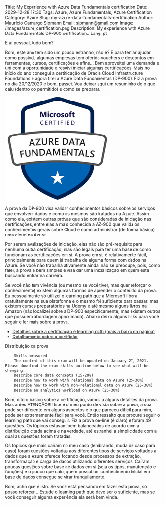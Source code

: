 Title: My Experience with Azure Data Fundamentals certification
Date: 2029-12-28 12:30
Tags: Azure, Azure Fundamentals, Azure Certification
Category: Azure
Slug: my-azure-data-fundamentals-certification
Author: Maurício Camargo Sipmann
Email: sipmann@gmail.com
Image: /images/azure_certification.png
Description: My experience with Azure Data Fundamentals DP-900 certification..
Lang: pt

E aí pessoal, tudo bom?

Bom, este ano tem sido um pouco estranho, não é? E para tentar ajudar como possível, algumas empresas tem oferido vouchers e descontos em ferramentas, cursos, certificações e afins... Bom aproveitei uma demanda e uni com a oportunidade e resolvi iniciar algumas certificações. Mais no início do ano consegui a certificação de Oracle Cloud Infrastructure Foundations e agora tirei a Azure Data Fundamentas (DP-900). Fiz a prova no dia 20/12/2020 e bom, passei. Vou deixar aqui um resuminho de o que caiu (dentro do permitido) e como se preparar.

[![Azure Data Fundamentals Certification Badge](/images/azure-data-fundamentals-600x600.png)](https://www.youracclaim.com/badges/86fe17b7-e951-48f0-b539-0a4a4489dbe9)

A prova da DP-900 visa validar conhecimentos básicos sobre os serviços que envolvem dados e como os mesmos são tratados na Azure. Assim como ela, existem outras próvas que são consideradas de iniciação nas certificações, entre elas a mais conhecida a AZ-900 que valida os conhecimentos gerais sobre Cloud e como adiministrar (de forma básica) uma cloud na Azure.

Por serem avalizações de iniciação, elas não são pré-requisito para nenhuma outra certificação, mas são legais para ter uma base de como funcionam as certificações em si. A prova em sí, é relativamente fácil, principalmente para quem já trabalha de alguma forma com dados na Azure. Se você não trabalha ativamente ainda, não se preocupe, pois, como falei, a prova é bem simples e visa dar uma inicialização em quem está buscando entrar na carreira. 

Se você não tem vivência (ou mesmo se você tiver, mas quer reforçar o conhecimento) existem algumas formas de aprender o conteúdo da prova. Eu pessoalmente só utilizei o learning path que a Microsoft libera gratuitamente na sua plataforma e o mesmo foi suficiente para passar, mas existem cursos preparatórios na Udemy e até mesmo alguns livros na Amazon (não localizei sobre a DP-900 especificamente, mas existem outros que possuem abordagem aproximada). Abaixo deixo alguns links para você seguir e ler mais sobre a prova.

* [Detalhes sobre a certificação e learning path (mais a baixo na página)](https://docs.microsoft.com/pt-br/learn/certifications/exams/dp-900)
* [Detalhamento sobre a certifição](https://query.prod.cms.rt.microsoft.com/cms/api/am/binary/RE4wsKZ)

Distribuição da prova
```
    Skills measured
    The content of this exam will be updated on January 27, 2021. Please download the exam skills outline below to see what will be changing.
    Describe core data concepts (15-20%)
    Describe how to work with relational data on Azure (25-30%)
    Describe how to work with non-relational data on Azure (25-30%)
    Describe an analytics workload on Azure (25-30%)
```

Bom, dito o básico sobre a certificação, vamos a alguns detalhes da prova. Mas antes ATENÇÃO!!!! Iste é o meu ponto de vista sobre a prova, a sua pode ser diferente em alguns aspectos e o que pareceu difícil para mim, pode ser extremamente fácil para você. Então ressalto que procure seguir o learning path que vai conseguir. Fiz a prova on-line (é claro) e foram 49 questões. Os tópicos estavam bem balanceados de acordo com a distribuição citada acima e na verdade, até estranhei a simplicidade com a qual as questões foram tratadas. 

Os tópicos que mais caíram no meu caso (lembrando, muda de caso para caso) foram questões voltadas aos diferentes tipos de serviços voltados a dados que a Azure oferece focando desde processos de extração, transformação e carga de dados utilizando diferentes serviços. Caíram poucas questões sobre base de dados em si (seja os tipos, manutenção e funções) e o pouco que caiu, quem possui um conhecimento inicial em base de dados consegue se virar tranquilamente.

Bom, acho que é isto. Se você está pensando em fazer esta prova, só posso reforçar... Estude o learning path que deve ser o suficiente, mas se você conseguir alguma experiência ela será bem vinda.